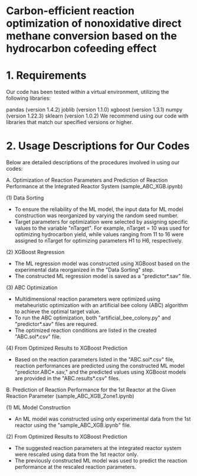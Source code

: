 # Carbon-efficient reaction optimization of nonoxidative direct methane conversion based on the hydrocarbon cofeeding effect 

# 1. Requirements

Our code has been tested within a virtual environment, utilizing the following libraries:

pandas (version 1.4.2)
joblib (version 1.1.0)
xgboost (version 1.3.1)
numpy (version 1.22.3)
sklearn (version 1.0.2)
We recommend using our code with libraries that match our specified versions or higher.

# 2. Usage Descriptions for Our Codes
Below are detailed descriptions of the procedures involved in using our codes:

A. Optimization of Reaction Parameters and Prediction of Reaction Performance at the Integrated Reactor System (sample_ABC_XGB.ipynb)

(1) Data Sorting
- To ensure the reliability of the ML model, the input data for ML model construction was reorganized by varying the random seed number.
- Target parameters for optimization were selected by assigning specific values to the variable "nTarget". For example, nTarget = 10 was used for optimizing hydrocarbon yield, while values ranging from 11 to 16 were assigned to nTarget for optimizing parameters H1 to H6, respectively.

(2) XGBoost Regression
- The ML regression model was constructed using XGBoost based on the experimental data reorganized in the "Data Sorting" step.
- The constructed ML regression model is saved as a "predictor*.sav" file.

(3) ABC Optimization
- Multidimensional reaction parameters were optimized using metaheuristic optimization with an artificial bee colony (ABC) algorithm to achieve the optimal target value.
- To run the ABC optimization, both "artificial_bee_colony.py" and "predictor*.sav" files are required.
- The optimized reaction conditions are listed in the created "ABC.sol*.csv" file.

(4) From Optimized Results to XGBoost Prediction
- Based on the reaction parameters listed in the "ABC.sol*.csv" file, reaction performances are predicted using the constructed ML model "predictor.ABC*.sav," and the predicted values using XGBoost models are provided in the "ABC.results*.csv" files.

B. Prediction of Reaction Performance for the 1st Reactor at the Given Reaction Parameter (sample_ABC_XGB_Zone1.ipynb)

(1) ML Model Construction
- An ML model was constructed using only experimental data from the 1st reactor using the "sample_ABC_XGB.ipynb" file.

(2) From Optimized Results to XGBoost Prediction
- The suggested reaction parameters at the integrated reactor system were rescaled using data from the 1st reactor only.
- The previously constructed ML model was used to predict the reaction performance at the rescaled reaction parameters.
